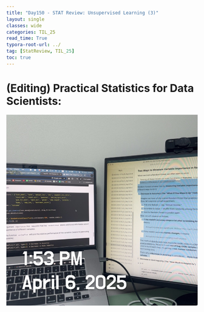 ```yaml
---
title: "Day150 - STAT Review: Unsupervised Learning (3)"
layout: single
classes: wide
categories: TIL_25
read_time: True
typora-root-url: ../
tag: [StatReview, TIL_25]
toc: true 
---
```


# (Editing) Practical Statistics for Data Scientists: 

![91236D75-48D4-46FC-9D7D-C03F19502E8C_1_105_c](../../images/2025-04-06-TIL25_Day150/91236D75-48D4-46FC-9D7D-C03F19502E8C_1_105_c.jpeg)
